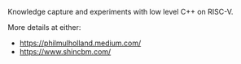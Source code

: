 Knowledge capture and experiments with low level C++ on RISC-V.

More details at either:

- https://philmulholland.medium.com/ 
- https://www.shincbm.com/
